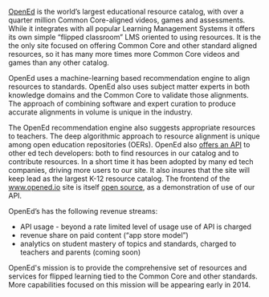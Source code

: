 [OpenEd](http://opened.io) is the world’s largest educational resource catalog, with over a quarter million Common Core-aligned videos, games and assessments. While it integrates with all popular Learning Management Systems it offers its own simple “flipped classroom” LMS oriented to using resources.    It is the the only site focused on offering Common Core and other standard aligned resources, so it has many more times more Common Core videos and games than any other catalog.

OpenEd uses a machine-learning based recommendation engine to align resources to standards.  OpenEd also uses subject matter experts in both knowledge domains and the Common Core to validate those alignments.  The approach of combining software and expert curation to produce accurate alignments in volume is unique in the industry.  

The OpenEd recommendation engine also suggests appropriate resources to teachers.  The deep algorithmic approach to resource alignment is unique among open education repositories (OERs).  OpenEd also [offers an API](http://docs.opened.apiary.io) to other ed tech developers: both to find resources in our catalog and to contribute resources. In a short time it has been adopted by many ed tech companies, driving more users to our site.  It also insures that the site will keep lead as the largest K-12 resource catalog. The frontend of the www.opened.io site is itself [open source](http://github.com/openedinc/opened.io), as a demonstration of use of our API.
 
OpenEd’s has the following revenue streams:
* API usage - beyond a rate limited level of usage use of API is charged
* revenue share on paid content (“app store model”) 
* analytics on student mastery of topics and standards, charged to teachers and parents (coming soon)

OpenEd's mission is to provide the comprehensive set of resources and services for flipped learning tied to the Common Core and other standards.  More capabilities focused on this mission will be appearing early in 2014.   
